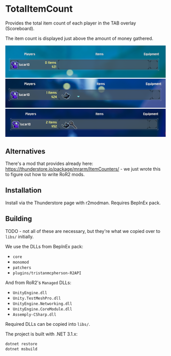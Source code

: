 # TotalItemCount

Provides the total item count of each player in the TAB overlay (Scoreboard).

The item count is displayed just above the amount of money gathered.

![shot-0](./images/shot-0.png)
![shot-1](./images/shot-1.png)
![shot-2](./images/shot-2.png)

## Alternatives

There's a mod that provides already here: https://thunderstore.io/package/mrarm/ItemCounters/ - we just wrote this to figure out how to write RoR2 mods.

## Installation

Install via the Thunderstore page with r2modman. Requires BepInEx pack.

## Building

TODO - not all of these are necessary, but they're what we copied over to `libs/` initially.

We use the DLLs from BepInEx pack:
- `core`
- `monomod`
- `patchers`
- `plugins/tristanmcpherson-R2API`

And from RoR2's `Managed` DLLs:
- `UnityEngine.dll`
- `Unity.TestMeshPro.dll`
- `UnityEngine.Networking.dll`
- `UnityEngine.CoreModule.dll`
- `Assemply-CSharp.dll`

Required DLLs can be copied into `libs/`.

The project is built with .NET 3.1.x:

```
dotnet restore
dotnet msbuild
```